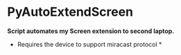 # PyAutoExtendScreen

**Script automates my Screen extension to second laptop.**
* Requires the device to support miracast protocol *